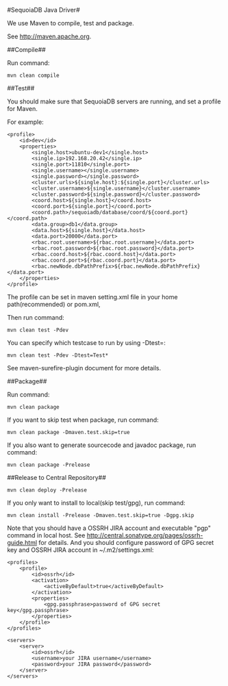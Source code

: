#SequoiaDB Java Driver#

We use Maven to compile, test and package.

See http://maven.apache.org.

##Compile##

Run command:

```
mvn clean compile
```

##Test##

You should make sure that SequoiaDB servers are running, and set a profile for Maven.

For example:

```
<profile>
    <id>dev</id>
    <properties>
        <single.host>ubuntu-dev1</single.host>
        <single.ip>192.168.20.42</single.ip>
        <single.port>11810</single.port>
        <single.username></single.username>
        <single.password></single.password>
        <cluster.urls>${single.host}:${single.port}</cluster.urls>
        <cluster.username>${single.username}</cluster.username>
        <cluster.password>${single.password}</cluster.password>
        <coord.host>${single.host}</coord.host>
        <coord.port>${single.port}</coord.port>
        <coord.path>/sequoiadb/database/coord/${coord.port}</coord.path>
        <data.group>db1</data.group>
        <data.host>${single.host}</data.host>
        <data.port>20000</data.port>
        <rbac.root.username>${rbac.root.username}</data.port>
        <rbac.root.password>${rbac.root.password}</data.port>
        <rbac.coord.host>${rbac.coord.host}</data.port>
        <rbac.coord.port>${rbac.coord.port}</data.port>
        <rbac.newNode.dbPathPrefix>${rbac.newNode.dbPathPrefix}</data.port>
    </properties>
</profile>
```

The profile can be set in maven setting.xml file in your home path(recommended) or pom.xml, 

Then run command:

```
mvn clean test -Pdev
```

You can specify which testcase to run by using -Dtest=<testcase>:

```
mvn clean test -Pdev -Dtest=Test*
```

See maven-surefire-plugin document for more details.

##Package##

Run command:

```
mvn clean package
```

If you want to skip test when package, run command:
```
mvn clean package -Dmaven.test.skip=true
```

If you also want to generate sourcecode and javadoc package, run command:

```
mvn clean package -Prelease
```

##Release to Central Repository##
```
mvn clean deploy -Prelease
```

If you only want to install to local(skip test/gpg), run command:

```
mvn clean install -Prelease -Dmaven.test.skip=true -Dgpg.skip
```
Note that you should have a OSSRH JIRA account and executable "pgp" command in local host.
See http://central.sonatype.org/pages/ossrh-guide.html for details.
And you should configure password of GPG secret key and OSSRH JIRA account in ~/.m2/settings.xml:
```
<profiles>
    <profile>
        <id>ossrh</id>
        <activation>
            <activeByDefault>true</activeByDefault>
        </activation>
        <properties>
            <gpg.passphrase>password of GPG secret key</gpg.passphrase>
        </properties>
    </profile>
</profiles>

<servers>
    <server>
        <id>ossrh</id>
        <username>your JIRA username</username>
        <password>your JIRA password</password>
    </server>
</servers>

```